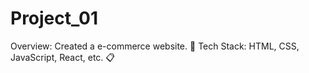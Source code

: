 # Project_01
Overview: Created a e-commerce website.  🔧 Tech Stack:  HTML, CSS, JavaScript, React, etc.  📋
